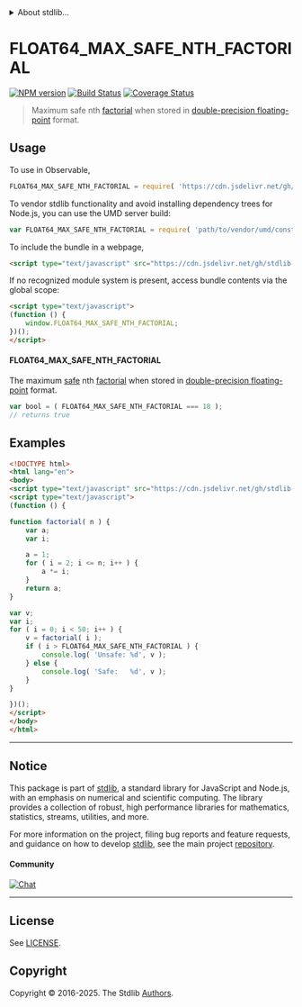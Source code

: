 <!--

@license Apache-2.0

Copyright (c) 2024 The Stdlib Authors.

Licensed under the Apache License, Version 2.0 (the "License");
you may not use this file except in compliance with the License.
You may obtain a copy of the License at

   http://www.apache.org/licenses/LICENSE-2.0

Unless required by applicable law or agreed to in writing, software
distributed under the License is distributed on an "AS IS" BASIS,
WITHOUT WARRANTIES OR CONDITIONS OF ANY KIND, either express or implied.
See the License for the specific language governing permissions and
limitations under the License.

-->


<details>
  <summary>
    About stdlib...
  </summary>
  <p>We believe in a future in which the web is a preferred environment for numerical computation. To help realize this future, we've built stdlib. stdlib is a standard library, with an emphasis on numerical and scientific computation, written in JavaScript (and C) for execution in browsers and in Node.js.</p>
  <p>The library is fully decomposable, being architected in such a way that you can swap out and mix and match APIs and functionality to cater to your exact preferences and use cases.</p>
  <p>When you use stdlib, you can be absolutely certain that you are using the most thorough, rigorous, well-written, studied, documented, tested, measured, and high-quality code out there.</p>
  <p>To join us in bringing numerical computing to the web, get started by checking us out on <a href="https://github.com/stdlib-js/stdlib">GitHub</a>, and please consider <a href="https://opencollective.com/stdlib">financially supporting stdlib</a>. We greatly appreciate your continued support!</p>
</details>

# FLOAT64_MAX_SAFE_NTH_FACTORIAL

[![NPM version][npm-image]][npm-url] [![Build Status][test-image]][test-url] [![Coverage Status][coverage-image]][coverage-url] <!-- [![dependencies][dependencies-image]][dependencies-url] -->

> Maximum safe nth [factorial][factorial] when stored in [double-precision floating-point][ieee754] format.



<section class="usage">

## Usage

<!-- eslint-disable id-length -->

To use in Observable,

```javascript
FLOAT64_MAX_SAFE_NTH_FACTORIAL = require( 'https://cdn.jsdelivr.net/gh/stdlib-js/constants-float64-max-safe-nth-factorial@umd/browser.js' )
```

To vendor stdlib functionality and avoid installing dependency trees for Node.js, you can use the UMD server build:

```javascript
var FLOAT64_MAX_SAFE_NTH_FACTORIAL = require( 'path/to/vendor/umd/constants-float64-max-safe-nth-factorial/index.js' )
```

To include the bundle in a webpage,

```html
<script type="text/javascript" src="https://cdn.jsdelivr.net/gh/stdlib-js/constants-float64-max-safe-nth-factorial@umd/browser.js"></script>
```

If no recognized module system is present, access bundle contents via the global scope:

```html
<script type="text/javascript">
(function () {
    window.FLOAT64_MAX_SAFE_NTH_FACTORIAL;
})();
</script>
```

#### FLOAT64_MAX_SAFE_NTH_FACTORIAL

The maximum [safe][safe-integers] nth [factorial][factorial] when stored in [double-precision floating-point][ieee754] format.

<!-- eslint-disable id-length -->

```javascript
var bool = ( FLOAT64_MAX_SAFE_NTH_FACTORIAL === 18 );
// returns true
```

</section>

<!-- /.usage -->

<section class="examples">

## Examples

<!-- eslint-disable id-length -->

<!-- eslint no-undef: "error" -->

```html
<!DOCTYPE html>
<html lang="en">
<body>
<script type="text/javascript" src="https://cdn.jsdelivr.net/gh/stdlib-js/constants-float64-max-safe-nth-factorial@umd/browser.js"></script>
<script type="text/javascript">
(function () {

function factorial( n ) {
    var a;
    var i;

    a = 1;
    for ( i = 2; i <= n; i++ ) {
        a *= i;
    }
    return a;
}

var v;
var i;
for ( i = 0; i < 50; i++ ) {
    v = factorial( i );
    if ( i > FLOAT64_MAX_SAFE_NTH_FACTORIAL ) {
        console.log( 'Unsafe: %d', v );
    } else {
        console.log( 'Safe:   %d', v );
    }
}

})();
</script>
</body>
</html>
```

</section>

<!-- /.examples -->

<!-- C interface documentation. -->



<!-- Section for related `stdlib` packages. Do not manually edit this section, as it is automatically populated. -->

<section class="related">

</section>

<!-- /.related -->

<!-- Section for all links. Make sure to keep an empty line after the `section` element and another before the `/section` close. -->


<section class="main-repo" >

* * *

## Notice

This package is part of [stdlib][stdlib], a standard library for JavaScript and Node.js, with an emphasis on numerical and scientific computing. The library provides a collection of robust, high performance libraries for mathematics, statistics, streams, utilities, and more.

For more information on the project, filing bug reports and feature requests, and guidance on how to develop [stdlib][stdlib], see the main project [repository][stdlib].

#### Community

[![Chat][chat-image]][chat-url]

---

## License

See [LICENSE][stdlib-license].


## Copyright

Copyright &copy; 2016-2025. The Stdlib [Authors][stdlib-authors].

</section>

<!-- /.stdlib -->

<!-- Section for all links. Make sure to keep an empty line after the `section` element and another before the `/section` close. -->

<section class="links">

[npm-image]: http://img.shields.io/npm/v/@stdlib/constants-float64-max-safe-nth-factorial.svg
[npm-url]: https://npmjs.org/package/@stdlib/constants-float64-max-safe-nth-factorial

[test-image]: https://github.com/stdlib-js/constants-float64-max-safe-nth-factorial/actions/workflows/test.yml/badge.svg?branch=main
[test-url]: https://github.com/stdlib-js/constants-float64-max-safe-nth-factorial/actions/workflows/test.yml?query=branch:main

[coverage-image]: https://img.shields.io/codecov/c/github/stdlib-js/constants-float64-max-safe-nth-factorial/main.svg
[coverage-url]: https://codecov.io/github/stdlib-js/constants-float64-max-safe-nth-factorial?branch=main

<!--

[dependencies-image]: https://img.shields.io/david/stdlib-js/constants-float64-max-safe-nth-factorial.svg
[dependencies-url]: https://david-dm.org/stdlib-js/constants-float64-max-safe-nth-factorial/main

-->

[chat-image]: https://img.shields.io/gitter/room/stdlib-js/stdlib.svg
[chat-url]: https://app.gitter.im/#/room/#stdlib-js_stdlib:gitter.im

[stdlib]: https://github.com/stdlib-js/stdlib

[stdlib-authors]: https://github.com/stdlib-js/stdlib/graphs/contributors

[umd]: https://github.com/umdjs/umd
[es-module]: https://developer.mozilla.org/en-US/docs/Web/JavaScript/Guide/Modules

[deno-url]: https://github.com/stdlib-js/constants-float64-max-safe-nth-factorial/tree/deno
[deno-readme]: https://github.com/stdlib-js/constants-float64-max-safe-nth-factorial/blob/deno/README.md
[umd-url]: https://github.com/stdlib-js/constants-float64-max-safe-nth-factorial/tree/umd
[umd-readme]: https://github.com/stdlib-js/constants-float64-max-safe-nth-factorial/blob/umd/README.md
[esm-url]: https://github.com/stdlib-js/constants-float64-max-safe-nth-factorial/tree/esm
[esm-readme]: https://github.com/stdlib-js/constants-float64-max-safe-nth-factorial/blob/esm/README.md
[branches-url]: https://github.com/stdlib-js/constants-float64-max-safe-nth-factorial/blob/main/branches.md

[stdlib-license]: https://raw.githubusercontent.com/stdlib-js/constants-float64-max-safe-nth-factorial/main/LICENSE

[safe-integers]: http://www.2ality.com/2013/10/safe-integers.html

[factorial]: https://en.wikipedia.org/wiki/Factorial

[ieee754]: https://en.wikipedia.org/wiki/IEEE_754-1985

<!-- <related-links> -->

<!-- </related-links> -->

</section>

<!-- /.links -->
